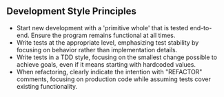 ## Development Style Principles

- Start new development with a 'primitive whole' that is tested end-to-end. Ensure the program remains functional at all times.
- Write tests at the appropriate level, emphasizing test stability by focusing on behavior rather than implementation details.
- Write tests in a TDD style, focusing on the smallest change possible to achieve goals, even if it means starting with hardcoded values.
- When refactoring, clearly indicate the intention with "REFACTOR" comments, focusing on production code while assuming tests cover existing functionality.
